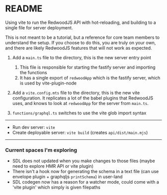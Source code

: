 # README

Using vite to run the RedwoodJS API with hot-reloading, and building to a single file for server deployment.

This is not meant to be a tutorial, but a reference for core team members to understand the setup. If you choose to do this, you are truly on your own, and there are likely RedwoodJS features that will not work as expected.

1. Add a `main.ts` file to the directory, this is the new server entry point
    1. This file is responsible for starting the fastify server and importing the functions
    2. It has a single export of `redwoodApp` which is the fastify server, which is used by vite-plugin-node

2. Add a `vite.config.mts` file to the directory, this is the new vite configuration. It replicates a lot of the babel plugins that RedwoodJS uses, and knows to look at `redwoodApp` for the server from `main.ts`.

3. `functions/graphql.ts` switches to use the vite glob import syntax

---

- Run dev server: `vite`
- Create deployable server: `vite build` (creates `api/dist/main.mjs`)

---

### Current spaces I'm exploring

- SDL does not updated when you make changes to those files (maybe need to explore HMR API or vite plugin)
- There isn't a hook now for generating the schema in a text file (can use envelope plugin + graphqljs `printSchema`) in user-land
- SDL codegen now has a reason for a watcher mode, could come with a 'vite plugin' which simply is given filepaths
